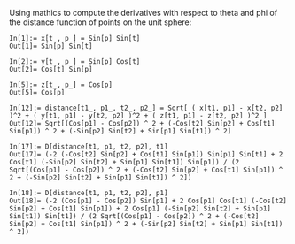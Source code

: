 Using mathics to compute the derivatives with respect to theta and phi of the distance function of points on the unit sphere:

    In[1]:= x[t_, p_] = Sin[p] Sin[t]
	Out[1]= Sin[p] Sin[t]

	In[2]:= y[t_, p_] = Sin[p] Cos[t]
	Out[2]= Cos[t] Sin[p]

	In[5]:= z[t_, p_] = Cos[p]
	Out[5]= Cos[p]

	In[12]:= distance[t1_, p1_, t2_, p2_] = Sqrt[ ( x[t1, p1] - x[t2, p2] )^2 + ( y[t1, p1] - y[t2, p2] )^2 + ( z[t1, p1] - z[t2, p2] )^2 ]
	Out[12]= Sqrt[(Cos[p1] - Cos[p2]) ^ 2 + (-Cos[t2] Sin[p2] + Cos[t1] Sin[p1]) ^ 2 + (-Sin[p2] Sin[t2] + Sin[p1] Sin[t1]) ^ 2]

	In[17]:= D[distance[t1, p1, t2, p2], t1]
	Out[17]= (-2 (-Cos[t2] Sin[p2] + Cos[t1] Sin[p1]) Sin[p1] Sin[t1] + 2 Cos[t1] (-Sin[p2] Sin[t2] + Sin[p1] Sin[t1]) Sin[p1]) / (2 Sqrt[(Cos[p1] - Cos[p2]) ^ 2 + (-Cos[t2] Sin[p2] + Cos[t1] Sin[p1]) ^ 2 + (-Sin[p2] Sin[t2] + Sin[p1] Sin[t1]) ^ 2])

	In[18]:= D[distance[t1, p1, t2, p2], p1]
	Out[18]= (-2 (Cos[p1] - Cos[p2]) Sin[p1] + 2 Cos[p1] Cos[t1] (-Cos[t2] Sin[p2] + Cos[t1] Sin[p1]) + 2 Cos[p1] (-Sin[p2] Sin[t2] + Sin[p1] Sin[t1]) Sin[t1]) / (2 Sqrt[(Cos[p1] - Cos[p2]) ^ 2 + (-Cos[t2] Sin[p2] + Cos[t1] Sin[p1]) ^ 2 + (-Sin[p2] Sin[t2] + Sin[p1] Sin[t1]) ^ 2])
